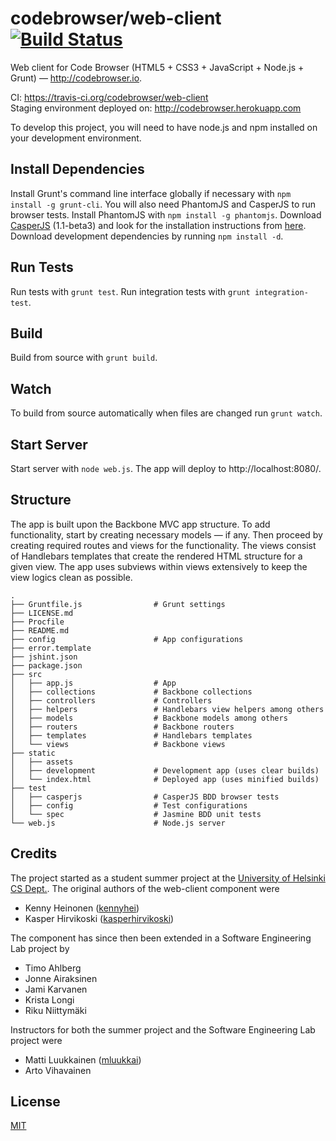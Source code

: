 # codebrowser/web-client [![Build Status](https://travis-ci.org/codebrowser/web-client.png?branch=master)](https://travis-ci.org/codebrowser/web-client)

Web client for Code Browser (HTML5 + CSS3 + JavaScript + Node.js + Grunt) — http://codebrowser.io.

CI: https://travis-ci.org/codebrowser/web-client  
Staging environment deployed on: http://codebrowser.herokuapp.com

To develop this project, you will need to have node.js and npm installed on your development environment.

## Install Dependencies

Install Grunt's command line interface globally if necessary with `npm install -g grunt-cli`. You will also need
PhantomJS and CasperJS to run browser tests. Install PhantomJS with `npm install -g phantomjs`. Download
[CasperJS](http://casperjs.org/) (1.1-beta3) and look for the installation instructions from [here](http://docs.casperjs.org/en/latest/installation.html).
Download development dependencies by running `npm install -d`.

## Run Tests

Run tests with `grunt test`. Run integration tests with `grunt integration-test`.

## Build

Build from source with `grunt build`.

## Watch

To build from source automatically when files are changed run `grunt watch`.

## Start Server

Start server with `node web.js`. The app will deploy to http://localhost:8080/.

## Structure

The app is built upon the Backbone MVC app structure. To add functionality, start by creating necessary models — if any.
Then proceed by creating required routes and views for the functionality. The views consist of Handlebars templates
that create the rendered HTML structure for a given view. The app uses subviews within views extensively to keep the
view logics clean as possible.

```
.
├── Gruntfile.js                # Grunt settings
├── LICENSE.md
├── Procfile
├── README.md
├── config                      # App configurations
├── error.template
├── jshint.json
├── package.json
├── src
│   ├── app.js                  # App
│   ├── collections             # Backbone collections
│   ├── controllers             # Controllers
│   ├── helpers                 # Handlebars view helpers among others
│   ├── models                  # Backbone models among others
│   ├── routers                 # Backbone routers
│   ├── templates               # Handlebars templates
│   └── views                   # Backbone views
├── static
│   ├── assets
│   ├── development             # Development app (uses clear builds)
│   └── index.html              # Deployed app (uses minified builds)
├── test
│   ├── casperjs                # CasperJS BDD browser tests
│   ├── config                  # Test configurations
│   └── spec                    # Jasmine BDD unit tests
└── web.js                      # Node.js server
```


## Credits ##

The project started as a student summer project at the [University of Helsinki CS Dept.](http://cs.helsinki.fi/). The
original authors of the web-client component were

- Kenny Heinonen ([kennyhei](https://github.com/kennyhei))
- Kasper Hirvikoski ([kasperhirvikoski](https://github.com/kasperhirvikoski))

The component has since then been extended in a Software Engineering Lab project by

- Timo Ahlberg
- Jonne Airaksinen
- Jami Karvanen
- Krista Longi
- Riku Niittymäki

Instructors for both the summer project and the Software Engineering Lab project were

- Matti Luukkainen ([mluukkai](https://github.com/mluukkai))
- Arto Vihavainen

## License ##

[MIT](http://opensource.org/licenses/MIT)
